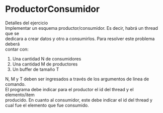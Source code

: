 # ProductorConsumidor

Detalles del ejercicio  
Implementar un esquema productor/consumidor. Es decir, habrá un thread que se  
dedicara a crear datos y otro a consumirlos. Para resolver este problema deberá  
contar con:  
1. Una cantidad N de consumidores
2. Una cantidad M de productores
3. Un buffer de tamaño T
  
N, M y T deben ser ingresados a través de los argumentos de linea de comando.  
El programa debe indicar para el productor el id del thread y el elemento/item  
producido. En cuanto al consumidor, este debe indicar el id del thread y  
cual fue el elemento que fue consumido.
